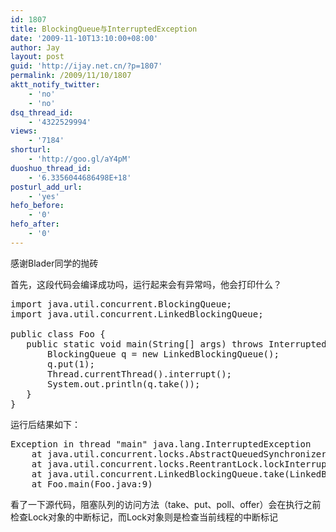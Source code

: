 ```yaml
---
id: 1807
title: BlockingQueue与InterruptedException
date: '2009-11-10T13:10:00+08:00'
author: Jay
layout: post
guid: 'http://ijay.net.cn/?p=1807'
permalink: /2009/11/10/1807
aktt_notify_twitter:
    - 'no'
    - 'no'
dsq_thread_id:
    - '4322529994'
views:
    - '7184'
shorturl:
    - 'http://goo.gl/aY4pM'
duoshuo_thread_id:
    - '6.3356044686498E+18'
posturl_add_url:
    - 'yes'
hefo_before:
    - '0'
hefo_after:
    - '0'
---
```


<!-- wp:paragraph -->
<p>感谢Blader同学的抛砖</p>
<!-- /wp:paragraph -->

<!-- wp:paragraph -->
<p>首先，这段代码会编译成功吗，运行起来会有异常吗，他会打印什么？</p>
<!-- /wp:paragraph -->

<!-- wp:enlighter/codeblock -->
<pre class="EnlighterJSRAW" data-enlighter-language="generic" data-enlighter-theme="" data-enlighter-highlight="" data-enlighter-linenumbers="" data-enlighter-lineoffset="" data-enlighter-title="" data-enlighter-group="">import java.util.concurrent.BlockingQueue;
import java.util.concurrent.LinkedBlockingQueue;

public class Foo {
   public static void main(String[] args) throws InterruptedException {
       BlockingQueue q = new LinkedBlockingQueue();
       q.put(1);
       Thread.currentThread().interrupt();
       System.out.println(q.take());
   }
}</pre>
<!-- /wp:enlighter/codeblock -->

<!-- wp:paragraph -->
<p>运行后结果如下：</p>
<!-- /wp:paragraph -->

<!-- wp:enlighter/codeblock -->
<pre class="EnlighterJSRAW" data-enlighter-language="generic" data-enlighter-theme="" data-enlighter-highlight="" data-enlighter-linenumbers="" data-enlighter-lineoffset="" data-enlighter-title="" data-enlighter-group="">Exception in thread "main" java.lang.InterruptedException
	at java.util.concurrent.locks.AbstractQueuedSynchronizer.acquireInterruptibly(AbstractQueuedSynchronizer.java:1135)
	at java.util.concurrent.locks.ReentrantLock.lockInterruptibly(ReentrantLock.java:312)
	at java.util.concurrent.LinkedBlockingQueue.take(LinkedBlockingQueue.java:354)
	at Foo.main(Foo.java:9)</pre>
<!-- /wp:enlighter/codeblock -->

<!-- wp:paragraph -->
<p>看了一下源代码，阻塞队列的访问方法（take、put、poll、offer）会在执行之前检查Lock对象的中断标记，而Lock对象则是检查当前线程的中断标记</p>
<!-- /wp:paragraph -->